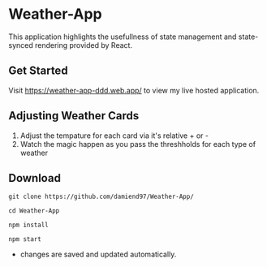 # Weather-App
This application highlights the usefullness of state management and state-synced rendering provided by React.

## Get Started
Visit https://weather-app-ddd.web.app/ to view my live hosted application.

## Adjusting Weather Cards
1. Adjust the tempature for each card via it's relative + or -
2. Watch the magic happen as you pass the threshholds for each type of weather

## Download
```
git clone https://github.com/damiend97/Weather-App/
```
```
cd Weather-App
```
```
npm install
```
```
npm start
```

* changes are saved and updated automatically.

